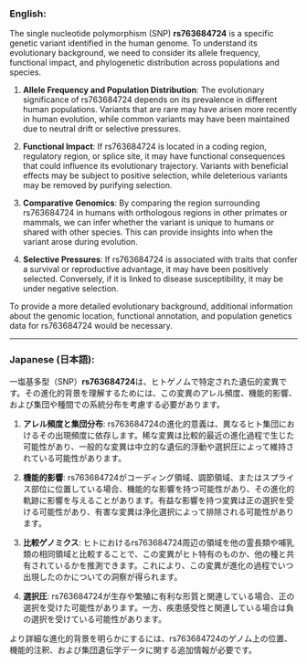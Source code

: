 ### English:
The single nucleotide polymorphism (SNP) **rs763684724** is a specific genetic variant identified in the human genome. To understand its evolutionary background, we need to consider its allele frequency, functional impact, and phylogenetic distribution across populations and species.

1. **Allele Frequency and Population Distribution**: The evolutionary significance of rs763684724 depends on its prevalence in different human populations. Variants that are rare may have arisen more recently in human evolution, while common variants may have been maintained due to neutral drift or selective pressures.

2. **Functional Impact**: If rs763684724 is located in a coding region, regulatory region, or splice site, it may have functional consequences that could influence its evolutionary trajectory. Variants with beneficial effects may be subject to positive selection, while deleterious variants may be removed by purifying selection.

3. **Comparative Genomics**: By comparing the region surrounding rs763684724 in humans with orthologous regions in other primates or mammals, we can infer whether the variant is unique to humans or shared with other species. This can provide insights into when the variant arose during evolution.

4. **Selective Pressures**: If rs763684724 is associated with traits that confer a survival or reproductive advantage, it may have been positively selected. Conversely, if it is linked to disease susceptibility, it may be under negative selection.

To provide a more detailed evolutionary background, additional information about the genomic location, functional annotation, and population genetics data for rs763684724 would be necessary.

---

### Japanese (日本語):
一塩基多型（SNP）**rs763684724**は、ヒトゲノムで特定された遺伝的変異です。その進化的背景を理解するためには、この変異のアレル頻度、機能的影響、および集団や種間での系統分布を考慮する必要があります。

1. **アレル頻度と集団分布**: rs763684724の進化的意義は、異なるヒト集団におけるその出現頻度に依存します。稀な変異は比較的最近の進化過程で生じた可能性があり、一般的な変異は中立的な遺伝的浮動や選択圧によって維持されている可能性があります。

2. **機能的影響**: rs763684724がコーディング領域、調節領域、またはスプライス部位に位置している場合、機能的な影響を持つ可能性があり、その進化的軌跡に影響を与えることがあります。有益な影響を持つ変異は正の選択を受ける可能性があり、有害な変異は浄化選択によって排除される可能性があります。

3. **比較ゲノミクス**: ヒトにおけるrs763684724周辺の領域を他の霊長類や哺乳類の相同領域と比較することで、この変異がヒト特有のものか、他の種と共有されているかを推測できます。これにより、この変異が進化の過程でいつ出現したのかについての洞察が得られます。

4. **選択圧**: rs763684724が生存や繁殖に有利な形質と関連している場合、正の選択を受けた可能性があります。一方、疾患感受性と関連している場合は負の選択を受けている可能性があります。

より詳細な進化的背景を明らかにするには、rs763684724のゲノム上の位置、機能的注釈、および集団遺伝学データに関する追加情報が必要です。